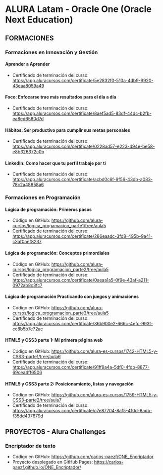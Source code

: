 # ALURA Latam - Oracle One (Oracle Next Education)

## FORMACIONES

### Formaciones en Innovación y Gestión

#### Aprender a Aprender

- Certificado de terminación del curso: <https://app.aluracursos.com/certificate/5e2832f0-510a-4db9-9920-43eaa8059a49>

#### Foco: Enfocarse trae más resultados para el día a día

- Certificado de terminación del curso: <https://app.aluracursos.com/certificate/8aef5ad5-83df-44dc-b2fb-ea8ed6580d7d>

#### Hábitos: Ser productivo para cumplir sus metas personales

- Certificado de terminación del curso: <https://app.aluracursos.com/certificate/0228ad57-e223-494e-be58-e8b326372c0b>

#### LinkedIn: Como hacer que tu perfil trabaje por ti

- Certificado de terminación del curso: <https://app.aluracursos.com/certificate/acbd0c6f-9f56-43db-a083-78c2a48858a6>

### Formaciones en Programación

#### Lógica de programación: Primeros pasos

- Código en GitHub: <https://github.com/alura-cursos/logica_progamacion_parte1/tree/aula5>
- Certificado de terminación del curso: <https://app.aluracursos.com/certificate/286eaadc-3fd8-495b-9a41-c3af0aef8237>

#### Lógica de programación: Conceptos primordiales

- Código en GitHub: <https://github.com/alura-cursos/logica_programacion_parte2/tree/aula5>
- Certificado de terminación del curso: <https://app.aluracursos.com/certificate/0aeaa1a5-0f9e-43af-a211-0972ab8c3fc7>

#### Lógica de programación Practicando con juegos y animaciones

- Código en GitHub: <https://github.com/alura-cursos/logica_programacion_parte3/tree/aula5>
- Certificado de terminación del curso: <https://app.aluracursos.com/certificate/36b900e2-666c-4efc-993f-cc8b5b7e72ac>

#### HTML5 y CSS3 parte 1: Mi primera página web

- Código en GitHub: <https://github.com/alura-es-cursos/1742-HTML5-y-CSS3-parte1/tree/aula6>
- Certificado de terminación del curso: <https://app.aluracursos.com/certificate/91ff9a4a-5df0-4fdb-8877-69cea4ff6506>

#### HTML5 y CSS3 parte 2: Posicionamiento, listas y navegación

- Código en GitHub: <https://github.com/alura-es-cursos/1759-HTML5-y-CSS3-parte2/tree/aula7>
- Certificado de terminación del curso: <https://app.aluracursos.com/certificate/c7e87704-8af5-410d-8adb-f35dd437679d>

## PROYECTOS - Alura Challenges

### Encriptador de texto

- Código en GitHub: <https://github.com/carlos-paezf/ONE_Encriptador>
- Proyecto desplegado en GitHub Pages: <https://carlos-paezf.github.io/ONE_Encriptador/>
